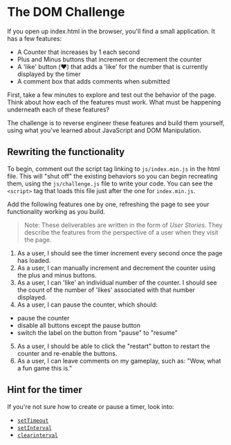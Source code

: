 # The DOM Challenge

If you open up index.html in the browser, you'll find a small application. It has a few features:

* A Counter that increases by 1 each second
* Plus and Minus buttons that increment or decrement the counter
* A 'like' button (❤️) that adds a 'like' for the number that is currently
  displayed by the timer
* A comment box that adds comments when submitted

First, take a few minutes to explore and test out the behavior of the page.
Think about how each of the features must work. What must be happening
underneath each of these features?

The challenge is to reverse engineer these features and build them yourself,
using what you've learned about JavaScript and DOM Manipulation.

## Rewriting the functionality

To begin, comment out the script tag linking to `js/index.min.js` in the html
file. This will "shut off" the existing behaviors so you can begin recreating
them, using the `js/challenge.js` file to write your code. You can see the
`<script>` tag that loads this file just after the one for `index.min.js`.

Add the following features one by one, refreshing the page to see your
functionality working as you build.

> Note: These deliverables are written in the form of _User Stories_. They
> describe the features from the perspective of a user when they visit the page.

1. As a user, I should see the timer increment every second once the page has
   loaded.
2. As a user, I can manually increment and decrement the counter using the plus
   and minus buttons.
3. As a user, I can 'like' an individual number of the counter. I should see the count of the number of 'likes' associated with that number displayed.
4. As a user, I can pause the counter, which should:

  * pause the counter
  * disable all buttons except the pause button
  * switch the label on the button from "pause" to "resume"
  
5. As a user, I should be able to click the "restart" button to restart the
   counter and re-enable the buttons.
6. As a user, I can leave comments on my gameplay, such as: "Wow, what a fun
   game this is."

## Hint for the timer

If you're not sure how to create or pause a timer, look into:

* [`setTimeout`](https://developer.mozilla.org/en-US/docs/Web/API/WindowOrWorkerGlobalScope/setTimeout)
* [`setInterval`](https://developer.mozilla.org/en-US/docs/Web/API/WindowOrWorkerGlobalScope/setInterval)
* [`clearinterval`](https://developer.mozilla.org/en-US/docs/Web/API/WindowOrWorkerGlobalScope/clearInterval)
